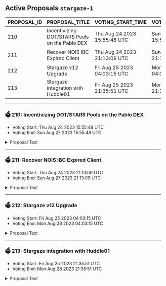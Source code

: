 ## Active Proposals `stargaze-1`

| PROPOSAL_ID | PROPOSAL_TITLE | VOTING_START_TIME | VOTING_END_TIME | VOTE |
|-------------|----------------|-------------------|-----------------|------|
| 210 | Incentivizing DOT/STARS Pools on the Pablo DEX | Thu Aug 24 2023 15:55:48 UTC | Sun Aug 27 2023 15:55:48 UTC | 🤷‍♂️ ABSTAIN |
| 211 | Recover NOIS IBC Expired Client | Thu Aug 24 2023 21:13:09 UTC | Sun Aug 27 2023 21:13:09 UTC | ⏳ not yet voted |
| 212 | Stargaze v12 Upgrade | Fri Aug 25 2023 04:03:15 UTC | Mon Aug 28 2023 04:03:15 UTC | ✅ YES |
| 213 | Stargaze integration with Huddle01 | Fri Aug 25 2023 21:35:51 UTC | Mon Aug 28 2023 21:35:51 UTC | ⏳ not yet voted |

---

### 🗳 210: Incentivizing DOT/STARS Pools on the Pablo DEX
- Voting Start: Thu Aug 24 2023 15:55:48 UTC
- Voting End: Sun Aug 27 2023 15:55:48 UTC

<details>
<summary>Proposal Text</summary>
 
PROPOSALnThe Composable Finance team proposes to allocate 2,000,000 STARS for a DOT/STARS pool on the Pablo Decentralized Exchange (DEX), to be paid for by the Stargaze community pool. These stars will be allocated over 180 days. The DOT/STARS pool is the first time STARS will be available to native DotSama users, thus the goal of this proposal is to attract additional liquidity to the pool.nThis proposal, if passed, would distribute the requested amount of STARS to the multi-sig account listed below, which will move the funds over to Picasso via its Centauri bridge. These incentives will go live on within a week of receipt.nBACKGROUNDnPolkadot (DOT):nPolkadot (DOT), the native token of the Polkadot Network. DOT’s use cases have been previously restricted to DotSama, with its key functions in Polkadot being securing the relay chain and leasing of parachains. However, Composable’s Centauri bridge now allows for the creation of new use cases for DOT in the interchain. This will likely also attract new users (from DotSama) to Cosmos and vice versa.nDOT currently holds a market cap of $6,201,293,681, ranking 13th overall amongst networks and holds an average trading volume of $98,502,212 at the time of writing (as per CoinMarketCap). Polkadot has 1.4 million twitter followers, and 81.2 thousand reddit followers. The total value locked across all DotSama parachains is over $125 million.nDOT is available on 96 exchanges (as per Coincodex), encompassing most of the major exchanges in the industry, such as Binance, KuCoin, OKX, Huobi Global, and Kraken. Notably, thanks to Composable’s Centauri bridge, DOT can now be exchanged for Cosmos-native assets on both Osmosis and Composable’s Pablo DEX. Thus, DOT is a highly available and popular asset, making it an optimal candidate to put in a liquidity pool with STARS.nCentauri:nThanks to Composable Finance’s new Centauri bridge, Cosmos and Polkadot/Kusama are trustlessly connected for the first time. That means that assets can now flow back and forth between these two major ecosystems, opening new opportunities for users to participate and utilize idle assets.nCentauri is the first trustless connection between DotSama and the Interchain. This is facilitated by both Composable’s Kusama parachain, Picasso, and the Inter-Blockchain Communication (IBC) Protocol. Resultantly, all 46+ IBC-enabled chains can interoperate with ~80 DotSama parachains, with each ecosystem’s native assets now being able to flow to the other.nThe Pablo DEX:nThe Pablo Decentralized Exchange (DEX) is the first trustless and non-custodial cross-ecosystem DEX unifying liquidity across the major ecosystems. Pablo exists on Composable’s Picasso parachain, and leverages the Centauri bridge. Thus, Pablo offers a number of liquidity pools between Cosmos-native and DotSama-native assets.nPablo’s DOT/STARS PoolnThe DOT/STARS pool on Pablo will enable users to take advantage of newly introduced opportunities to transact between Cosmos and DotSama. This will help facilitate the flow of liquidity and volume between DotSama projects and Cosmos Projects such as Stargaze. Specifically, DOT owners can come to the DOT/STARS pool on Pablo to swap for STARS, which can then be leveraged for use on Stargaze and beyond (and vice versa).nIncentivizing this pool aims to attract liquidity in order to onboard new holders and users of STARS from the DotSama ecosystem.nMultisignFunds will be received and moved from the Cosmos side using a 2-of-3 multisig handled by:nNotional DAO (Development Shop + Validator)nAlkedata (Validator)nDon Cryptonium (Community Member)nat multisig address stars1yfujl2wd6skqudwamk2z3e2f0q96k9urcgfpt8nVotingnBy voting Yes you agree to allocate 2,000,000 STARS to incentivize STARS/DOT LP on Pablo DEX.nBy voting No you reject allocating 2,000,000 STARS to incentivize STARS/DOT LP on Pablo DEX.n
</details>

---

### 🗳 211: Recover NOIS IBC Expired Client
- Voting Start: Thu Aug 24 2023 21:13:09 UTC
- Voting End: Sun Aug 27 2023 21:13:09 UTC

<details>
<summary>Proposal Text</summary>
 
This proposal aims to recover the expired client 07-tendermint-237 belonging to the Nois connection and update it to client 07-tendermint-285. For more information, read the discussion in Commonwealth: https://commonwealth.im/stargaze/discussion/12856-recover-expired-client-from-nois-network
</details>

---

### 🗳 212: Stargaze v12 Upgrade
- Voting Start: Fri Aug 25 2023 04:03:15 UTC
- Voting End: Mon Aug 28 2023 04:03:15 UTC

<details>
<summary>Proposal Text</summary>
 
# Stargaze v12 Upgrade This upgrade adds a new module, updates to CosmWasm, and bugfixes. - packet-forward-middleware - wasmd v0.33 with 1_2 and 1_3 capabilities ## Details of upgrade time This proposal suggests block #9796507 for the upgrade, which is estimated to be at Wednesday 30th August 15:00 UTC, using avg block time of 5.87 secs https://www.mintscan.io/stargaze/blocks/9796507 When the network reaches the halt height, the state machine of the blockchain will be halted. Cosmovisor, if configured properly, will then switch the binary used for v12.0.0, and then the chain will continue to make progress. In the event of an issue at upgrade time, we will coordinate via the #verified-validators channel in Discord. [Upgrade Instructions](https://github.com/public-awesome/mainnet/blob/main/stargaze-1/v12_0_0_UPGRADE.md)
</details>

---

### 🗳 213: Stargaze integration with Huddle01
- Voting Start: Fri Aug 25 2023 21:35:51 UTC
- Voting End: Mon Aug 28 2023 21:35:51 UTC

<details>
<summary>Proposal Text</summary>
 
GoalnIntegrate Huddle01 infrastructure on Stargaze enabling NFT token-gated meetings, developer community to build A/V applications and Stargaze names DID integrations.nnProposal in detail here - https://commonwealth.im/stargaze/discussion/12257-huddle01-integration-for-stargazennWebsite: - https://www.huddle01.com/nnUse cases examples -n1. Every NFT can have token Gated Meetings via subdomain. Imagine all BadKids holders have a token-gated community call with an upcoming collab.land integration on Discord or via a custom sub-domain like pudgy penguins highlighted above.n2. Game-fi is building up on Stargaze. Huddle01's upcoming Unity SDK can power Games with their Audio chat. n3. Business Development efforts with events to host NFT tickets on Stargaze. We can have demo days and more in token-gated online meetings for ticket holders.n4. NFT ticketing for online concerts, shows, and more. Token-gated meetings are possible for all these avenues.n5. Stargazes names integration on the Huddle01 applicationn6. Analytics for stargaze/Stargaze NFT projects community calls allowing the attendees to be airdropped NFTs/Tokens etcnnImplementation:n- Stargaze chain integrationn- Stargaze NFT integrationn- Stargaze NFT token Gated meetingsn- Custom sub-domain and branding services for Stargaze NFTs nnTimeline - 3-4 weeksnnWe have 3/5 multi-sig.nTwo multi-sig signers are from the Huddle01 team and the other three of multi-sig signers aren- Notional DAOn- Omniflixn- PoshHumannnmultisig address: -stars104svw09zdmhy369z5uwmkh7zc96sf26j8g96pannFunding Requestedn- 10000$
</details>
